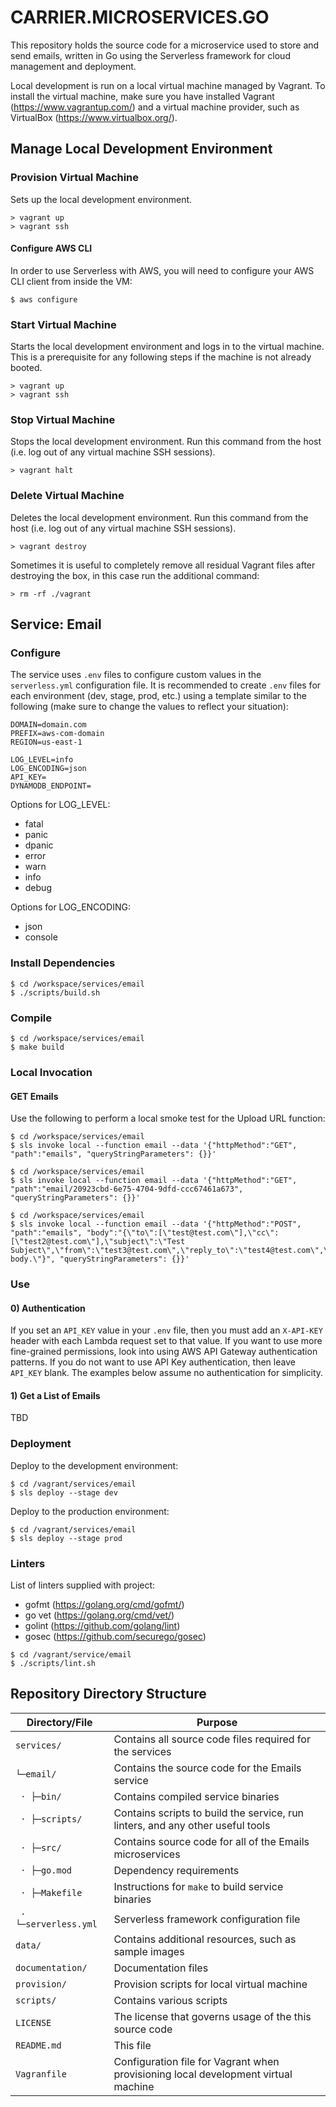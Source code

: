 # CARRIER.MICROSERVICES.GO

This repository holds the source code for a microservice used to store and send emails, written in Go using the Serverless framework for cloud management and deployment.

Local development is run on a local virtual machine managed by Vagrant. To install the virtual machine, make sure you have installed Vagrant (https://www.vagrantup.com/) and a virtual machine provider, such as VirtualBox (https://www.virtualbox.org/).

## Manage Local Development Environment

### Provision Virtual Machine

Sets up the local development environment.

```ssh
> vagrant up
> vagrant ssh
```

#### Configure AWS CLI

In order to use Serverless with AWS, you will need to configure your AWS CLI client from inside the VM:

```ssh
$ aws configure
```

### Start Virtual Machine

Starts the local development environment and logs in to the virtual machine. This is a prerequisite for any following steps if the machine is not already booted.

```ssh
> vagrant up
> vagrant ssh
```

### Stop Virtual Machine

Stops the local development environment. Run this command from the host (i.e. log out of any virtual machine SSH sessions).

```ssh
> vagrant halt
```

### Delete Virtual Machine

Deletes the local development environment. Run this command from the host (i.e. log out of any virtual machine SSH sessions).

```ssh
> vagrant destroy
```

Sometimes it is useful to completely remove all residual Vagrant files after destroying the box, in this case run the additional command:

```ssh
> rm -rf ./vagrant
```

## Service: Email

### Configure

The service uses `.env` files to configure custom values in the `serverless.yml` configuration file. It is recommended to create `.env` files for each environment (dev, stage, prod, etc.) using a template similar to the following (make sure to change the values to reflect your situation):

```
DOMAIN=domain.com
PREFIX=aws-com-domain
REGION=us-east-1

LOG_LEVEL=info
LOG_ENCODING=json
API_KEY=
DYNAMODB_ENDPOINT=
```

Options for LOG_LEVEL:

* fatal
* panic
* dpanic
* error
* warn
* info
* debug

Options for LOG_ENCODING:

* json
* console

### Install Dependencies

```ssh
$ cd /workspace/services/email
$ ./scripts/build.sh
```

### Compile

```ssh
$ cd /workspace/services/email
$ make build
```

### Local Invocation

#### GET Emails

Use the following to perform a local smoke test for the Upload URL function:

```ssh
$ cd /workspace/services/email
$ sls invoke local --function email --data '{"httpMethod":"GET", "path":"emails", "queryStringParameters": {}}'
```

```ssh
$ cd /workspace/services/email
$ sls invoke local --function email --data '{"httpMethod":"GET", "path":"email/20923cbd-6e75-4704-9dfd-ccc67461a673", "queryStringParameters": {}}'
```

```ssh
$ cd /workspace/services/email
$ sls invoke local --function email --data '{"httpMethod":"POST", "path":"emails", "body":"{\"to\":[\"test@test.com\"],\"cc\":[\"test2@test.com\"],\"subject\":\"Test Subject\",\"from\":\"test3@test.com\",\"reply_to\":\"test4@test.com\",\"body\":\"Test body.\"}", "queryStringParameters": {}}'
```

### Use

#### 0) Authentication

If you set an `API_KEY` value in your `.env` file, then you must add an `X-API-KEY` header with each Lambda request set to that value. If you want to use more fine-grained permissions, look into using AWS API Gateway authentication patterns. If you do not want to use API Key authentication, then leave `API_KEY` blank. The examples below assume no authentication for simplicity.

#### 1) Get a List of Emails

TBD


### Deployment

Deploy to the development environment:

```ssh
$ cd /vagrant/services/email
$ sls deploy --stage dev
```

Deploy to the production environment:

```ssh
$ cd /vagrant/services/email
$ sls deploy --stage prod
```

### Linters

List of linters supplied with project:

* gofmt (https://golang.org/cmd/gofmt/)
* go vet (https://golang.org/cmd/vet/)
* golint (https://github.com/golang/lint)
* gosec (https://github.com/securego/gosec)

```ssh
$ cd /vagrant/service/email
$ ./scripts/lint.sh
```

## Repository Directory Structure

| Directory/File                | Purpose                                                                            |
| ----------------------------- | ---------------------------------------------------------------------------------- |
| `services/`                   | Contains all source code files required for the services                           |
| `└─email/`                    | Contains the source code for the Emails service                                    |
| ` · ├─bin/`                   | Contains compiled service binaries                                                 |
| ` · ├─scripts/`               | Contains scripts to build the service, run linters, and any other useful tools     |
| ` · ├─src/`                   | Contains source code for all of the Emails microservices                           |
| ` · ├─go.mod`                 | Dependency requirements                                                            |
| ` · ├─Makefile`               | Instructions for `make` to build service binaries                                  |
| ` · └─serverless.yml`         | Serverless framework configuration file                                            |
| `data/`                       | Contains additional resources, such as sample images                               |
| `documentation/`              | Documentation files                                                                |
| `provision/`                  | Provision scripts for local virtual machine                                        |
| `scripts/`                    | Contains various scripts                                                           |
| `LICENSE`                     | The license that governs usage of the this source code                             |
| `README.md`                   | This file                                                                          |
| `Vagranfile`                  | Configuration file for Vagrant when provisioning local development virtual machine |
